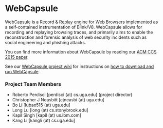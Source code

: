 # WebCapsule
WebCapsule is a Record & Replay engine for Web Browsers implemented as a self-contained instrumentation of Blink/V8. WebCapsule allows for recording and replaying browsing traces, and primarily aims to enable the reconstruction and forensic analysis of web security incidents such as social engineering and phishing attacks.

You can find more information about WebCapsule by reading our [ACM CCS 2015 paper](http://roberto.perdisci.com/publications/publication-files/webcapsule.pdf).

See our [WebCapsule project wiki](https://github.com/perdisci/WebCapsule/wiki) for instructions on [how to download and run WebCapsule](https://github.com/perdisci/WebCapsule/wiki).

### Project Team Members

* Roberto Perdisci [perdisci (at) cs.uga.edu] (project director)
* Christopher J Neasbitt [cjneasbi (at) uga.edu]
* Bo Li [lubao515 (at) uga.edu]
* Long Lu [long (at) cs.stonybrook.edu]
* Kapil Singh [kapil (at) us.ibm.com]
* Kang Li [kangli (at) cs.uga.edu]
